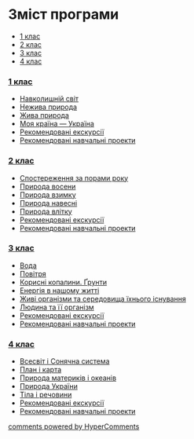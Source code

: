 <div id="hypercomments_widget" class="js-hypercomments-widget invisible"></div>

# Зміст програми

<div>
  <!-- Nav tabs -->
  <ul class="nav nav-tabs" role="tablist">
    <li role="presentation" class="active"><a href="#home" aria-controls="home" role="tab" data-toggle="tab">1 клас</a></li>
    <li role="presentation"><a href="#menu1" aria-controls="menu1" role="tab" data-toggle="tab">2 клас</a></li>
    <li role="presentation"><a href="#menu2" aria-controls="menu2" role="tab" data-toggle="tab">3 клас</a></li>
    <li role="presentation"><a href="#menu3" aria-controls="menu3" role="tab" data-toggle="tab">4 клас</a></li>
  </ul>
  <!-- Tab panes -->
  <div class="tab-content">
    <div role="tabpanel" class="tab-pane active" id="home"><h3><a href="http://naturemon14-new.ed-era.com/1/1_klas.html">1 клас</a></h3>
<ul type="disc">
<li><a href="http://naturemon14-new.ed-era.com/1/navk_svit.html">Навколишній світ</a></li>
<li><a href="http://naturemon14-new.ed-era.com/1/nejyva_pryroda.html">Нежива природа</a></li>
<li><a href="http://naturemon14-new.ed-era.com/1/jyva_pryroda.html">Жива природа</a></li>
<li><a href="http://naturemon14-new.ed-era.com/1/moja_kraina.html">Моя країна — Україна</a></li>
<li><a href="http://naturemon14-new.ed-era.com/1/ekskursii.html">Рекомендовані екскурсії</a></li>
<li><a href="http://naturemon14-new.ed-era.com/1/navchalni_proekty.html">Рекомендовані навчальні проекти</a></li>
</ul>
</div>
<div role="tabpanel" class="tab-pane" id="menu1"><h3><a href="http://naturemon14-new.ed-era.com/2/2_klas.html">2 клас</a></h3>
<ul type="disc">
<li><a href="http://naturemon14-new.ed-era.com/2/pory_roku.html">Спостереження за порами року</a></li>
<li><a href="http://naturemon14-new.ed-era.com/2/voseny.html">Природа восени</a></li>
<li><a href="http://naturemon14-new.ed-era.com/2/vzymku.html">Природа взимку</a></li>
<li><a href="http://naturemon14-new.ed-era.com/2/navesni.html">Природа навесні</a></li>
<li><a href="http://naturemon14-new.ed-era.com/2/vlitku.html">Природа влітку</a></li>
<li><a href="http://naturemon14-new.ed-era.com/2/ekskursii.html">Рекомендовані екскурсії</a></li>
<li><a href="http://naturemon14-new.ed-era.com/2/navchalni_proekty.html">Рекомендовані навчальні проекти</a></li>
</ul>
</div>
<div role="tabpanel" class="tab-pane" id="menu2"><h3><a href="http://naturemon14-new.ed-era.com/3/3_klas.html">3 клас</a></h3>
<ul type="disc">
<li><a href="http://naturemon14-new.ed-era.com/3/voda.html">Вода</a></li>
<li><a href="http://naturemon14-new.ed-era.com/3/povitria.html">Повітря</a></li>
<li><a href="http://naturemon14-new.ed-era.com/3/korysny_kopalyny.html">Корисні копалини. Ґрунти</a></li>
<li><a href="http://naturemon14-new.ed-era.com/3/energya.html">Енергія в нашому житті</a></li>
<li><a href="http://naturemon14-new.ed-era.com/3/organizmi.html">Живі організми та середовища їхнього існування</a></li>
<li><a href="http://naturemon14-new.ed-era.com/3/human.html">Людина та її організм</a></li>
<li><a href="http://naturemon14-new.ed-era.com/3/ekskursii.html">Рекомендовані екскурсії</a></li>
<li><a href="http://naturemon14-new.ed-era.com/3/navchalni_proekty.html">Рекомендовані навчальні проекти</a></li>
</ul>
</div>
<div role="tabpanel" class="tab-pane" id="menu3"><h3><a href="http://naturemon14-new.ed-era.com/4/4_klas.html">4 клас</a></h3>
<ul type="disc">
<li><a href="http://naturemon14-new.ed-era.com/4/vsesvit.html">Всесвіт і Сонячна система</a></li>
<li><a href="http://naturemon14-new.ed-era.com/4/plan.html">План і карта</a></li>
<li><a href="http://naturemon14-new.ed-era.com/4/pryroda.html">Природа материків і океанів</a></li>
<li><a href="http://naturemon14-new.ed-era.com/4/ukraine.html">Природа України</a></li>
<li><a href="http://naturemon14-new.ed-era.com/4/tila_rechovini.html">Тіла і речовини</a></li>
<li><a href="http://naturemon14-new.ed-era.com/4/ekskursii.html">Рекомендовані екскурсії</a></li>
<li><a href="http://naturemon14-new.ed-era.com/4/navchalni_proekty.html">Рекомендовані навчальні проекти</a></li>
</ul>
</div>
</div>
</div>

<div class="js-hypercomments-container">
<a href="http://hypercomments.com" class="hc-link" title="comments widget">comments powered by HyperComments</a>
</div>
